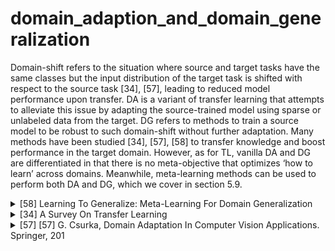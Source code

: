 # domain_adaption_and_domain_generalization
Domain-shift refers to the situation where source and
target tasks have the same classes but the input distribution of the target task is shifted with respect to the source task [34], [57], leading to reduced model performance upon transfer. DA is a variant of transfer learning that attempts to alleviate this issue by adapting the source-trained model using sparse or unlabeled data from the target. DG refers to methods to train a source model to be robust to such domain-shift without further adaptation. Many methods have been studied [34], [57], [58] to transfer knowledge and boost performance in the target domain. However, as for TL, vanilla DA and DG are differentiated in that there is no meta-objective that optimizes ‘how to learn’ across domains. Meanwhile, meta-learning methods can be used to perform both DA and DG, which we cover in section 5.9.

<!-- REFERENCE -->


<details>
<summary>[58] Learning To Generalize: Meta-Learning For Domain Generalization</summary>
<br>
<!-- (learning_to_generalize_meta_learning_for_domain_generalization.md) -->

# learning_to_generalize_meta_learning_for_domain_generalization.md

<!-- REFERENCE -->


[Learning To Generalize: Meta-Learning For Domain Generalization](../papers/learning_to_generalize_meta_learning_for_domain_generalization.md)

</details>



<details>
<summary>[34] A Survey On Transfer Learning</summary>
<br>
<!-- (a_survey_on_transfer_learning.md) -->

# a_survey_on_transfer_learning.md

<!-- REFERENCE -->


[A Survey On Transfer Learning](../papers/a_survey_on_transfer_learning.md)

</details>



<details>
<summary>[57] [57] G. Csurka, Domain Adaptation In Computer Vision Applications. Springer, 201</summary>
<br>
<!-- (domain_adaptation_in_computer_vision_applications.md) -->

# domain_adaptation_in_computer_vision_applications.md

<!-- REFERENCE -->


[[57] G. Csurka, Domain Adaptation In Computer Vision Applications. Springer, 201](../papers/domain_adaptation_in_computer_vision_applications.md)

</details>

